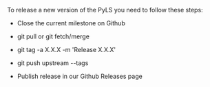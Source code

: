 To release a new version of the PyLS you need to follow these steps:

* Close the current milestone on Github

* git pull or git fetch/merge

* git tag -a X.X.X -m 'Release X.X.X'

* git push upstream --tags

* Publish release in our Github Releases page
